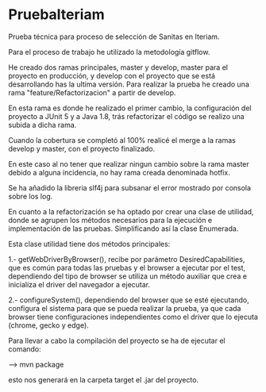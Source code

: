 # PruebaIteriam

Prueba técnica para proceso de selección de Sanitas en Iteriam.

Para el proceso de trabajo he utilizado la metodología gitflow.

He creado dos ramas principales, master y develop, master para el proyecto en producción, y develop con el proyecto que se está desarrollando has la ultima versión. Para realizar la prueba he creado una rama "feature/Refactorizacion" a partir de develop.

En esta rama es donde he realizado el primer cambio, la configuración del proyecto a JUnit 5 y a Java 1.8, trás refactorizar el código se realizo una subida a dicha rama.

Cuando la cobertura se completó al 100% realicé el merge a la ramas develop y master, con el proyecto finalizado.

En este caso al no tener que realizar ningun cambio sobre la rama master debido a alguna incidencia, no hay rama creada denominada hotfix.

Se ha añadido la libreria slf4j para subsanar el error mostrado por consola sobre los log.

En cuanto a la refactorización se ha optado por crear una clase de utilidad, donde se agrupen los métodos necesarios para la ejecución e implementación de las pruebas. Simplificando así la clase Enumerada.

Esta clase utilidad tiene dos métodos principales:

1.- getWebDriverByBrowser(), recibe por parámetro DesiredCapabilities, que es común para todas las pruebas y el browser a ejecutar por el test, dependiendo del tipo de browser se utiliza un método auxiliar que crea e inicializa el driver del navegador a ejecutar. 

2.- configureSystem(), dependiendo del browser que se esté ejecutando, configura el sistema para que se pueda realizar la prueba, ya que cada browser tiene configuraciones independientes como el driver que lo ejecuta (chrome, gecko y edge).

Para llevar a cabo la compilación del proyecto se ha de ejecutar el comando:

--> mvn package

esto nos generará en la carpeta target el .jar del proyecto.

